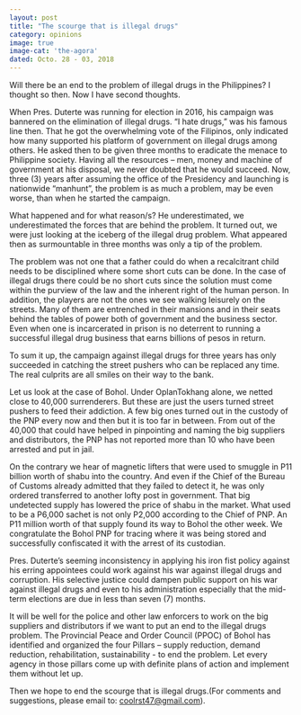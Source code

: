 ```yaml
---
layout: post
title: "The scourge that is illegal drugs"
category: opinions
image: true
image-cat: 'the-agora'
dated: Octo. 28 - 03, 2018
---
```


Will there be an end to the problem of illegal drugs in the Philippines?  I thought so then.  Now I have second thoughts.

When Pres. Duterte was running for election in 2016, his campaign was bannered on the elimination of illegal drugs.  “I hate drugs,” was his famous line then.  That he got the overwhelming vote of the Filipinos, only indicated how many supported his platform of government on illegal drugs among others. He asked then to be given three months to eradicate the menace to Philippine society.  Having all the resources – men, money and machine of government at his disposal, we never doubted that he would succeed.  Now, three (3) years after assuming the office of the Presidency and launching is nationwide “manhunt”, the problem is as much a problem, may be even worse, than when he started the campaign. 

What happened and for what reason/s? He underestimated, we underestimated the forces that are behind the problem.  It turned out, we were just looking at the iceberg of the illegal drug problem.  What appeared then as surmountable in three months was only a tip of the problem.

The problem was not one that a father could do when a recalcitrant child needs to be disciplined where some short cuts can be done.  In the case of illegal drugs there could be no short cuts since the solution must come within the purview of the law and the inherent right of the human person. In addition, the players are not the ones we see walking leisurely on the streets.  Many of them are entrenched in their mansions and in their seats behind the tables of power both of government and the business sector.  Even when one is incarcerated in prison is no deterrent to running a successful illegal drug business that earns billions of pesos in return.

To sum it up, the campaign against illegal drugs for three years has only succeeded in catching the street pushers who can be replaced any time.  The real culprits are all smiles on their way to the bank.

Let us look at the case of Bohol.  Under OplanTokhang alone, we netted close to 40,000 surrenderers.  But these are just the users turned street pushers to feed their addiction.  A few big ones turned out in the custody of the PNP every now and then but it is too far in between. From out of the 40,000 that could have helped in pinpointing and naming the big suppliers and distributors, the PNP has not reported more than 10 who have been arrested and put in jail.

On the contrary we hear of magnetic lifters that were used to smuggle in P11 billion worth of shabu into the country.  And even if the Chief of the Bureau of Customs already admitted that they failed to detect it, he was only ordered transferred to another lofty post in government. That big undetected supply has lowered the price of shabu in the market. What used to be a P6,000 sachet is not only P2,000 according to the Chief of PNP. An P11 million worth of that supply found its way to Bohol the other week.  We congratulate the Bohol PNP for tracing where it was being stored and successfully confiscated it with the arrest of its custodian. 

Pres. Duterte’s seeming inconsistency in applying his iron fist policy against his erring appointees could work against his war against illegal drugs and corruption.  His selective justice could dampen public support on his war against illegal drugs and even to his administration especially that the mid-term elections are due in less than seven (7) months.

It will be well for the police and other law enforcers to work on the big suppliers and distributors if we want to put an end to the illegal drugs problem.  The Provincial Peace and Order Council (PPOC) of Bohol has identified and organized the four Pillars – supply reduction, demand reduction, rehabilitation, sustainability - to end the problem.  Let every agency in those pillars come up with definite plans of action and implement them without let up. 

Then we hope to end the scourge that is illegal drugs.(For comments and suggestions, please email to: coolrst47@gmail.com).